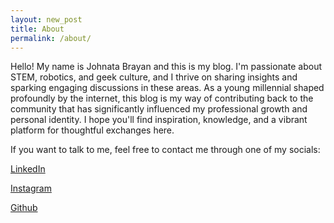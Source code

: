 ```yaml
---
layout: new_post
title: About
permalink: /about/
---
```


Hello! My name is Johnata Brayan and this is my blog. I'm passionate about STEM, robotics, and geek culture, and I thrive on sharing insights and sparking engaging discussions in these areas. As a young millennial shaped profoundly by the internet, this blog is my way of contributing back to the community that has significantly influenced my professional growth and personal identity. I hope you'll find inspiration, knowledge, and a vibrant platform for thoughtful exchanges here.

If you want to talk to me, feel free to contact me through one of my socials: 

[LinkedIn](https://www.linkedin.com/in/johnata-brayan/)

[Instagram](https://www.instagram.com/johnatabrayan/)

[Github](https://github.com/Capynetics)